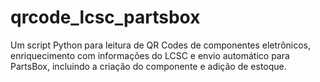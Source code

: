 # qrcode_lcsc_partsbox
Um script Python para leitura de QR Codes de componentes eletrônicos, enriquecimento com informações do LCSC e envio automático para PartsBox, incluindo a criação do componente e adição de estoque.
